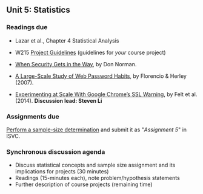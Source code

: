## Unit 5: Statistics

### Readings due

  - Lazar et al., Chapter 4 Statistical Analysis

  - W215 [Project Guidelines](/project/)  (guidelines for *your* course project)

  - [When Security Gets in the Way](https://jnd.org/when_security_gets_in_the_way/), by Don Norman.

  - [A Large-Scale Study of Web Password Habits](https://cormac.herley.org/docs/www2007.pdf), by Florencio & Herley (2007).

  - [Experimenting at Scale With Google Chrome’s SSL Warning](https://static.googleusercontent.com/media/research.google.com/en//pubs/archive/41927.pdf), by Felt et al. (2014). **Discussion lead: Steven Li**



### Assignments due

[Perform a sample-size determination](/assignments/sample-size.md) and submit it as "*Assignment 5*" in ISVC.



### Synchronous discussion agenda

  - Discuss statistical concepts and sample size assignment and its implications for projects (30 minutes)
  - Readings (15-minutes each), note problem/hypothesis statements
  - Further description of course projects (remaining time)
